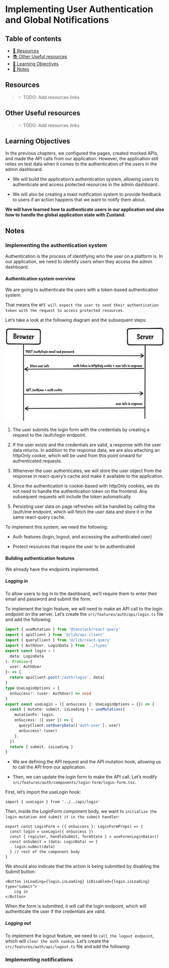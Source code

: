 # Implementing User Authentication and Global Notifications

## Table of contents

- [📖 Resources](#resources)
- [📚 Other Useful resources](#other-useful-resources)
- [🎯 Learning Objectives](#learning-objectives)
- [📝 Notes](#notes)

## Resources

> ☞ TODO: Add resources links

## Other Useful resources

> ☞ TODO: Add resources links

## Learning Objectives

In the previous chapters, we configured the pages, created mocked APIs, and made the API calls from our application. However, the application still relies on test data when it comes to the authentication of the users in the admin dashboard.

- We will build the application’s authentication system, allowing users to authenticate and access protected resources in the admin dashboard.

- We will also be creating a toast notification system to provide feedback to users if an action happens that we want to notify them about.

**We will have learned how to authenticate users in our application and also how to handle the global application state with Zustand.**

## Notes

### Implementing the authentication system

Authentication is the process of identifying who the user on a platform is. In our application, we need to identify users when they access the admin dashboard.

#### Authentication system overview

We are going to authenticate the users with a token-based authentication system.

That means the `API will expect the user to send their authentication token with the request to access protected resources`.

Let’s take a look at the following diagram and the subsequent steps:

![Authentication system overview](./auth_overview.jpg)

1. The user submits the login form with the credentials by creating a request to the /auth/login endpoint.

2. If the user exists and the credentials are valid, a response with the user data returns. In addition to the response data, we are also attaching an httpOnly cookie, which will be used from this point onward for authenticated requests.

3. Whenever the user authenticates, we will store the user object from the response in react-query’s cache and make it available to the application.

4. Since the authentication is cookie-based with httpOnly cookies, we do not need to handle the authentication token on the frontend. Any subsequent requests will include the token automatically.

5. Persisting user data on page refreshes will be handled by calling the /auth/me endpoint, which will fetch the user data and store it in the same react-query cache.

To implement this system, we need the following:

- Auth features (login, logout, and accessing the authenticated user)

- Protect resources that require the user to be authenticated

#### Building authentication features

We already have the endpoints implemented.

##### Logging in

To allow users to log in to the dashboard, we’ll require them to enter their email and password and submit the form.

To implement the login feature, we will need to make an API call to the login endpoint on the server. Let’s create the `src/features/auth/api/login.ts` file and add the following:

```ts
import { useMutation } from '@tanstack/react-query'
import { apiClient } from '@/lib/api-client'
import { queryClient } from '@/lib/react-query'
import { AuthUser, LoginData } from '../types'
export const login = (
  data: LoginData
): Promise<{
  user: AuthUser
}> => {
  return apiClient.post('/auth/login', data)
}
type UseLoginOptions = {
  onSuccess?: (user: AuthUser) => void
}
export const useLogin = ({ onSuccess }: UseLoginOptions = {}) => {
  const { mutate: submit, isLoading } = useMutation({
    mutationFn: login,
    onSuccess: ({ user }) => {
      queryClient.setQueryData(['auth-user'], user)
      onSuccess?.(user)
    },
  })
  return { submit, isLoading }
}
```

- We are defining the API request and the API mutation hook, allowing us to call the API from our application.

- Then, we can update the login form to make the API call. Let’s modify `src/features/auth/components/login-form/login-form.tsx`.

First, let’s import the useLogin hook:

```tsx
import { useLogin } from '../../api/login'
```

Then, inside the LoginForm component body, we want to `initialize the login mutation and submit it in the submit handler`:

```tsx
export const LoginForm = ({ onSuccess }: LoginFormProps) => {
  const login = useLogin({ onSuccess })
  const { register, handleSubmit, formState } = useForm<LoginData>()
  const onSubmit = (data: LoginData) => {
    login.submit(data)
  } // rest of the component body
}
```

We should also indicate that the action is being submitted by disabling the Submit button:

```tsx
<Button isLoading={login.isLoading} isDisabled={login.isLoading} type="submit">
    Log in
</Button>
```

When the form is submitted, it will call the login endpoint, which will authenticate the user if the credentials are valid.

##### Logging out

To implement the logout feature, we need to `call the logout endpoint`, which will `clear the auth cookie`. Let’s create the `src/features/auth/api/logout.ts` file and add the following:

### Implementing notifications
